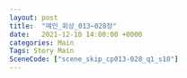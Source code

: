 ```yaml
---
layout: post
title:  "메인_회상_013~028장"
date:   2021-12-10 14:00:00 +0000
categories: Main
Tags: Story Main
SceneCode: ["scene_skip_cp013-028_q1_s10"]
---
```

